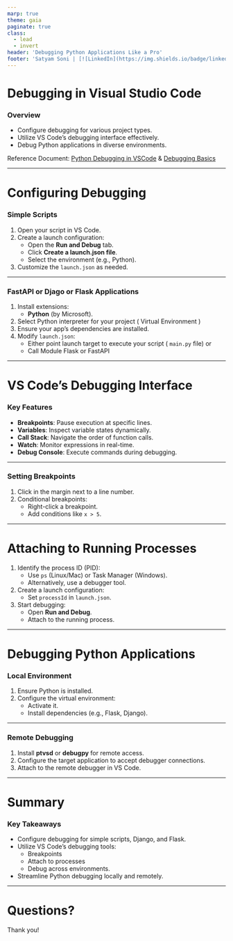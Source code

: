 ```yaml
---
marp: true
theme: gaia
paginate: true
class:
  - lead
  - invert
header: 'Debugging Python Applications Like a Pro'
footer: 'Satyam Soni | [![LinkedIn](https://img.shields.io/badge/linkedin-%230077B5.svg?style=for-the-badge&logo=linkedin&logoColor=white)](https://www.linkedin.com/in/-satyamsoni/)'
---
```

<style>
section {
   font-size: 27px;
}
</style>

# Debugging in Visual Studio Code

### Overview
- Configure debugging for various project types.
- Utilize VS Code’s debugging interface effectively.
- Debug Python applications in diverse environments.

Reference Document: [Python Debugging in VSCode](https://code.visualstudio.com/docs/python/debugging) & [Debugging Basics](https://code.visualstudio.com/docs/editor/debugging)

---

# Configuring Debugging

### Simple Scripts
1. Open your script in VS Code.
2. Create a launch configuration:
   - Open the **Run and Debug** tab.
   - Click **Create a launch.json file**.
   - Select the environment (e.g., Python).
3. Customize the `launch.json` as needed.

---

### FastAPI or Djago or Flask Applications
1. Install extensions:
   - **Python** (by Microsoft).
2. Select Python interpreter for your project ( Virtual Environment )
3. Ensure your app’s dependencies are installed.
4. Modify `launch.json`:
   - Either point launch target to execute your script ( `main.py` file) 
   or
   - Call Module Flask or FastAPI

---

# VS Code’s Debugging Interface

### Key Features
- **Breakpoints**: Pause execution at specific lines.
- **Variables**: Inspect variable states dynamically.
- **Call Stack**: Navigate the order of function calls.
- **Watch**: Monitor expressions in real-time.
- **Debug Console**: Execute commands during debugging.

---

### Setting Breakpoints
1. Click in the margin next to a line number.
2. Conditional breakpoints:
   - Right-click a breakpoint.
   - Add conditions like `x > 5`.

---

# Attaching to Running Processes

1. Identify the process ID (PID):
   - Use `ps` (Linux/Mac) or Task Manager (Windows).
   - Alternatively, use a debugger tool.
2. Create a launch configuration:
   - Set `processId` in `launch.json`.
3. Start debugging:
   - Open **Run and Debug**.
   - Attach to the running process.

---

# Debugging Python Applications

### Local Environment
1. Ensure Python is installed.
2. Configure the virtual environment:
   - Activate it.
   - Install dependencies (e.g., Flask, Django).

---

### Remote Debugging
1. Install **ptvsd** or **debugpy** for remote access.
2. Configure the target application to accept debugger connections.
3. Attach to the remote debugger in VS Code.

---

# Summary

### Key Takeaways
- Configure debugging for simple scripts, Django, and Flask.
- Utilize VS Code’s debugging tools:
  - Breakpoints
  - Attach to processes
  - Debug across environments.
- Streamline Python debugging locally and remotely.

---

# Questions?

Thank you!

